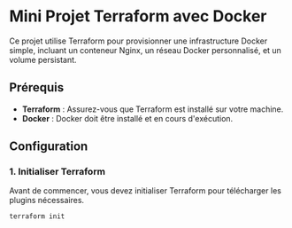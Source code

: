 # Mini Projet Terraform avec Docker

Ce projet utilise Terraform pour provisionner une infrastructure Docker simple, incluant un conteneur Nginx, un réseau Docker personnalisé, et un volume persistant.

## Prérequis

- **Terraform** : Assurez-vous que Terraform est installé sur votre machine.
- **Docker** : Docker doit être installé et en cours d'exécution.

## Configuration

### 1. Initialiser Terraform

Avant de commencer, vous devez initialiser Terraform pour télécharger les plugins nécessaires.

```bash
terraform init
